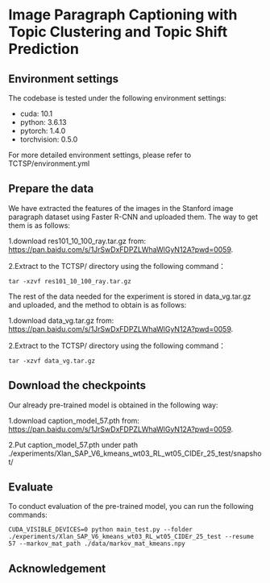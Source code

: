 # Image Paragraph Captioning with Topic Clustering and Topic Shift Prediction

## Environment settings
The codebase is tested under the following environment settings:
- cuda: 10.1
- python: 3.6.13
- pytorch: 1.4.0
- torchvision: 0.5.0

For more detailed environment settings, please refer to TCTSP/environment.yml

## Prepare the data
We have extracted the features of the images in the Stanford image paragraph dataset using Faster R-CNN and uploaded them. 
The way to get them is as follows:

1.download res101_10_100_ray.tar.gz from: https://pan.baidu.com/s/1JrSwDxFDPZLWhaWlGyN12A?pwd=0059.

2.Extract to the TCTSP/ directory using the following command：
```shell
tar -xzvf res101_10_100_ray.tar.gz
```

The rest of the data needed for the experiment is stored in data_vg.tar.gz and uploaded, and the method to obtain is as follows:

1.download data_vg.tar.gz from: https://pan.baidu.com/s/1JrSwDxFDPZLWhaWlGyN12A?pwd=0059.

2.Extract to the TCTSP/ directory using the following command：
```shell
tar -xzvf data_vg.tar.gz
```

## Download the checkpoints

Our already pre-trained model is obtained in the following way:

1.download caption_model_57.pth from: https://pan.baidu.com/s/1JrSwDxFDPZLWhaWlGyN12A?pwd=0059.

2.Put caption_model_57.pth under path ./experiments/Xlan_SAP_V6_kmeans_wt03_RL_wt05_CIDEr_25_test/snapshot/

## Evaluate
To conduct evaluation of the pre-trained model, you can run the following commands:
```shell
CUDA_VISIBLE_DEVICES=0 python main_test.py --folder ./experiments/Xlan_SAP_V6_kmeans_wt03_RL_wt05_CIDEr_25_test --resume 57 --markov_mat_path ./data/markov_mat_kmeans.npy
```

## Acknowledgement
